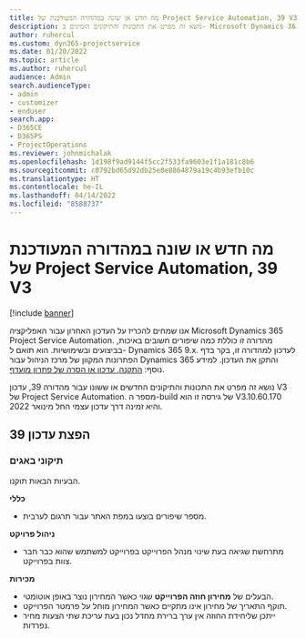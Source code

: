 ```yaml
---
title: מה חדש או שונה במהדורה המעודכנת של Project Service Automation, 39 V3
description: נושא זה מפרט את התכונות והתיקונים הזמינים ב- Microsoft Dynamics 365 Project Service Automation מהדורת עדכון 39, V3.
author: ruhercul
ms.custom: dyn365-projectservice
ms.date: 01/20/2022
ms.topic: article
ms.author: ruhercul
audience: Admin
search.audienceType:
- admin
- customizer
- enduser
search.app:
- D365CE
- D365PS
- ProjectOperations
ms.reviewer: johnmichalak
ms.openlocfilehash: 1d198f9ad9144f5cc2f533fa9603e1f1a181c8b6
ms.sourcegitcommit: c0792bd65d92db25e0e8864879a19c4b93efb10c
ms.translationtype: HT
ms.contentlocale: he-IL
ms.lasthandoff: 04/14/2022
ms.locfileid: "8588737"
---
```

# <a name="whats-new-or-changed-in-project-service-automation-update-release-39-v3"></a>מה חדש או שונה במהדורה המעודכנת של Project Service Automation, 39 V3

[!include [banner](../includes/psa-now-project-operations.md)]

אנו שמחים להכריז על העדכון האחרון עבור האפליקציה Microsoft Dynamics 365 Project Service Automation. מהדורה זו כוללת כמה שיפורים חשובים באיכות, בביצועים ובשימושיות. הוא תואם ל- Dynamics 365 9.x. לעדכון למהדורה זו, בקר בדף הפתרונות המקוון של מרכז הניהול עבור Dynamics 365 והתקן את העדכון. למידע נוסף: [התקנה, עדכון או הסרה של פתרון מועדף](/power-platform/admin/install-remove-preferred-solution).

נושא זה מפרט את התכונות והתיקונים החדשים או ששונו עבור מהדורה 39, עדכון V3 של Project Service Automation. מספר ה-build של גירסה זו הוא V3.10.60.170 והיא זמינה דרך עדכון עצמי החל מינואר 2022.

## <a name="update-release-39"></a>הפצת עדכון 39

### <a name="bug-fixes"></a>תיקוני באגים

הבעיות הבאות תוקנו.

**כללי**

- מספר שיפורים בוצעו במפת האתר עבור תרגום לערבית.

**ניהול פרויקט**

- מתרחשת שגיאה בעת שינוי מנהל הפרוייקט בפרוייקט למשתמש שהוא כבר חבר צוות בפרוייקט.

**מכירות**

- הבעלים של **מחירון חוזה הפרוייקט** שגוי כאשר המחירון נוצר באופן אוטומטי. 
- תוקף התאריך של מחירון אינו מתקיים כאשר המחירון מוחל על פרמטר הפרוייקט.
- ייתכן שליחידת החוזה אין ערך ברירת מחדל נכון בעת עריכת שתי הצעות מחיר נפרדות.
